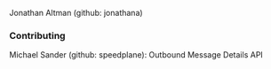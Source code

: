 Jonathan Altman (github: jonathana)

### Contributing
Michael Sander (github: speedplane): Outbound Message Details API 
